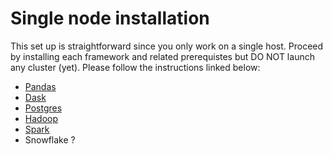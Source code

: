 # Single node installation

This set up is straightforward since you only work on a single host.
Proceed by installing each framework and related prerequistes but DO NOT launch any cluster (yet).
Please follow the instructions linked below:

- [Pandas](installation/PANDAS.md)
- [Dask](installation/DASK.md)
- [Postgres](installation/POSTGRE.md)
- [Hadoop](installation/HADOOP.md)
- [Spark](installation/SPARK.md)
- Snowflake ?